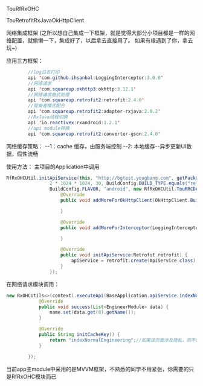 TouRfRxOHC

TouRetrofitRxJavaOkHttpClient

网络集成框架
(之所以想自己集成一下框架，就是觉得大部分小项目都是一样的网络配置，就偷懒一下，集成好了，以后拿去直接用了。
如果有缘遇到了你，拿去玩~)

应用三方框架：
```java
        //log日志打印
        api 'com.github.ihsanbal:LoggingInterceptor:3.0.0'
        //网络请求
        api 'com.squareup.okhttp3:okhttp:3.12.1'
        //网络请求格式处理
        api 'com.squareup.retrofit2:retrofit:2.4.0'
        //观察者模式配合
        api 'com.squareup.retrofit2:adapter-rxjava:2.0.2'
        //RxJava线程切换
        api 'io.reactivex:rxandroid:1.2.1'
        //api module转换
        api 'com.squareup.retrofit2:converter-gson:2.4.0'
```

网络缓存策略：
--1：cache 缓存，由服务端控制
--2: 本地缓存--异步更新UI数据，假性流畅

使用方法：
主项目的Application中调用
```java
RfRxOHCUtil.initApiService(this, "http://bgtest.yougbang.com", getPackageName() + "-cache",
                2 * 1024 * 1024, 30, BuildConfig.BUILD_TYPE.equals("release"), BuildConfig.DEBUG, BuildConfig.VERSION_NAME,
                BuildConfig.FLAVOR, "android", new RfRxOHCUtil.TouRRCDelegate() {
                    @Override
                    public void addMoreForOkHttpClient(OkHttpClient.Builder httpBuilder) {

                    }

                    @Override
                    public void addMoreForInterceptor(LoggingInterceptor.Builder logBuilder) {

                    }

                    @Override
                    public void initApiService(Retrofit retrofit) {
                        apiService = retrofit.create(ApiService.class);
                    }
                });
```

在网络请求模块调用：
```java
new RxOHCUtils<>(context).executeApi(BaseApplication.apiService.indexNormalEngineering(), new BaseSubscriber<List<EngineerModule>>() {
            @Override
            public void success(List<EngineerModule> data) {
                name.set(data.get(0).getName());
            }

            @Override
            public String initCacheKey() {
                return "indexNormalEngineering";//如果该页面涉及隐私，则不传cacheKey，就不会产生缓存数据
            }

        });
```

当前app主module中采用的是MVVM框架，不熟悉的同学不用紧张，你需要的只是RfRxOHC模块而已
